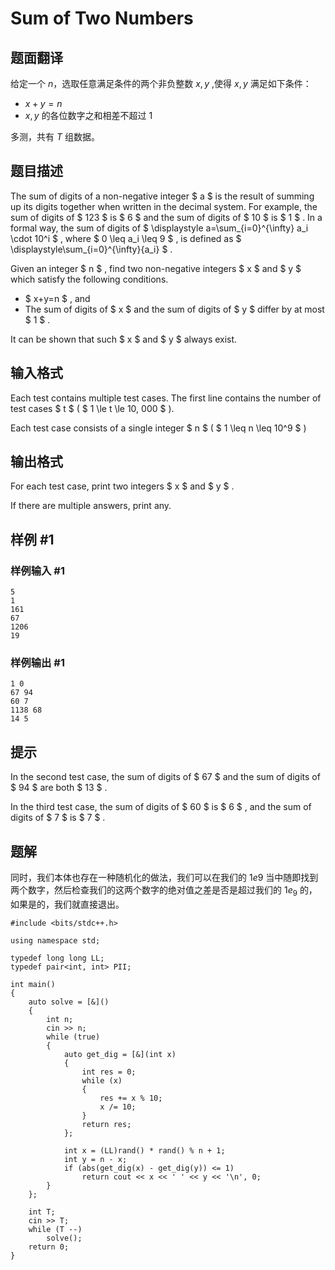 # Sum of Two Numbers

## 题面翻译

给定一个 $n$，选取任意满足条件的两个非负整数 $x,y$ ,使得 $x,y$ 满足如下条件：

- $x+y=n$
- $x,y$ 的各位数字之和相差不超过 $1$

多测，共有 $T$ 组数据。

## 题目描述

The sum of digits of a non-negative integer $ a $ is the result of summing up its digits together when written in the decimal system. For example, the sum of digits of $ 123 $ is $ 6 $ and the sum of digits of $ 10 $ is $ 1 $ . In a formal way, the sum of digits of $ \displaystyle a=\sum_{i=0}^{\infty} a_i \cdot 10^i $ , where $ 0 \leq a_i \leq 9 $ , is defined as $ \displaystyle\sum_{i=0}^{\infty}{a_i} $ .

Given an integer $ n $ , find two non-negative integers $ x $ and $ y $ which satisfy the following conditions.

- $ x+y=n $ , and
- The sum of digits of $ x $ and the sum of digits of $ y $ differ by at most $ 1 $ .

It can be shown that such $ x $ and $ y $ always exist.

## 输入格式

Each test contains multiple test cases. The first line contains the number of test cases $ t $ ( $ 1 \le t \le 10\, 000 $ ).

Each test case consists of a single integer $ n $ ( $ 1 \leq n \leq 10^9 $ )

## 输出格式

For each test case, print two integers $ x $ and $ y $ .

If there are multiple answers, print any.

## 样例 #1

### 样例输入 #1

```
5
1
161
67
1206
19
```

### 样例输出 #1

```
1 0
67 94
60 7
1138 68
14 5
```

## 提示

In the second test case, the sum of digits of $ 67 $ and the sum of digits of $ 94 $ are both $ 13 $ .

In the third test case, the sum of digits of $ 60 $ is $ 6 $ , and the sum of digits of $ 7 $ is $ 7 $ .


## 题解
同时，我们本体也存在一种随机化的做法，我们可以在我们的 $1e9$ 当中随即找到两个数字，然后检查我们的这两个数字的绝对值之差是否是超过我们的 $1e_{9}$ 的，如果是的，我们就直接退出。
```
#include <bits/stdc++.h>

using namespace std;

typedef long long LL;
typedef pair<int, int> PII;

int main()
{
	auto solve = [&]()
	{
		int n;
		cin >> n;
		while (true)
		{
			auto get_dig = [&](int x)
			{
				int res = 0;
				while (x)
				{
					res += x % 10;
					x /= 10;
				}
				return res;
			};

			int x = (LL)rand() * rand() % n + 1;
			int y = n - x;
			if (abs(get_dig(x) - get_dig(y)) <= 1)
				return cout << x << ' ' << y << '\n', 0;
		}
	};

	int T;
	cin >> T;
	while (T --)
		solve();
	return 0;
}

```